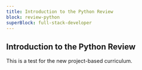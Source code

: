 ```yaml
---
title: Introduction to the Python Review
block: review-python
superBlock: full-stack-developer
---
```


## Introduction to the Python Review

This is a test for the new project-based curriculum.
